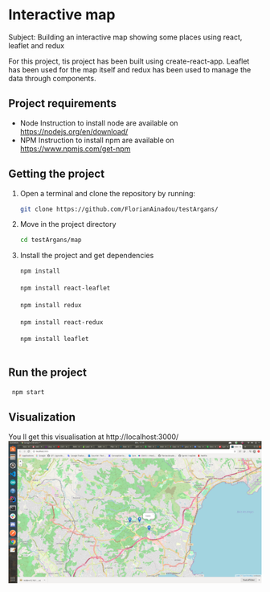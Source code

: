 # Interactive map
Subject: Building an interactive map showing some places using react, leaflet and redux 

For this project, tis project has been built using create-react-app.
Leaflet has been used for the map itself and redux has been used to manage the data through components.


## Project requirements
- Node
Instruction to install node are available on https://nodejs.org/en/download/
- NPM
Instruction to install npm are available on https://www.npmjs.com/get-npm 


## Getting the project

1. Open a terminal and clone the repository by running:

    ```bash
    git clone https://github.com/FlorianAinadou/testArgans/
    ```

2. Move in the project directory

    ```bash
    cd testArgans/map
    ```
3. Install the project and get dependencies

    ```bash
    npm install
    
    npm install react-leaflet

    npm install redux

    npm install react-redux

    npm install leaflet
  
    ```
    
## Run the project

   ```bash
    npm start  
   ```
## Visualization 
You ll get this visualisation at http://localhost:3000/
![appScreenshot.png](appScreenshot.png)
